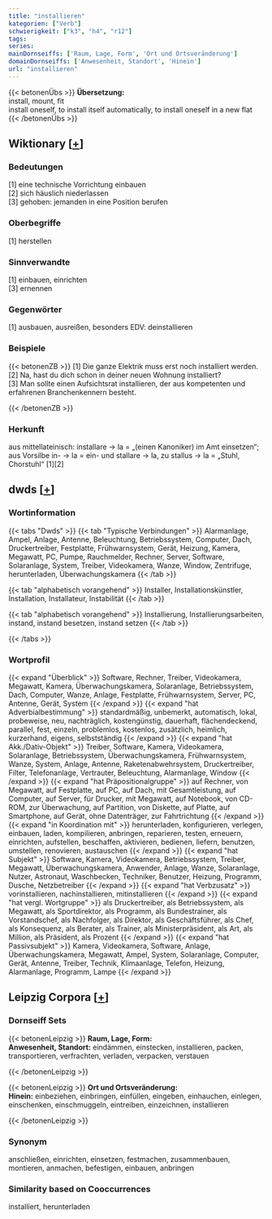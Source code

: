 ```yaml
---
title: "installieren"
kategorien: ["Verb"]
schwierigkeit: ["k3", "h4", "r12"]
tags:
series:
mainDornseiffs: ['Raum, Lage, Form', 'Ort und Ortsveränderung']
domainDornseiffs: ['Anwesenheit, Standort', 'Hinein']
url: "installieren"
---
```


{{< betonenÜbs >}}
**Übersetzung:**  
install, mount, fit  
install oneself, to install itself automatically, to install oneself in a new flat  
{{< /betonenÜbs >}}

## Wiktionary [[+](https://de.wiktionary.org/wiki/installieren)]

### Bedeutungen
[1] eine technische Vorrichtung einbauen  
[2] sich häuslich niederlassen  
[3] gehoben: jemanden in eine Position berufen  

### Oberbegriffe
[1] herstellen  

### Sinnverwandte
[1] einbauen, einrichten  
[3] ernennen  

### Gegenwörter
[1] ausbauen, ausreißen, besonders EDV: deinstallieren  

### Beispiele
{{< betonenZB >}}
[1] Die ganze Elektrik muss erst noch installiert werden.  
[2] Na, hast du dich schon in deiner neuen Wohnung installiert?  
[3] Man sollte einen Aufsichtsrat installieren, der aus kompetenten und erfahrenen Branchenkennern besteht.  

{{< /betonenZB >}}
### Herkunft
aus mittellateinisch: installare → la = „(einen Kanoniker) im Amt einsetzen“; aus Vorsilbe in- → la = ein- und stallare → la, zu stallus → la = „Stuhl, Chorstuhl“ [1][2]  



## dwds [[+](https://www.dwds.de/wb/installieren)]

### Wortinformation
{{< tabs "Dwds" >}}
{{< tab "Typische Verbindungen" >}}
Alarmanlage, Ampel, Anlage, Antenne, Beleuchtung, Betriebssystem, Computer, Dach, Druckertreiber, Festplatte, Frühwarnsystem, Gerät, Heizung, Kamera, Megawatt, PC, Pumpe, Rauchmelder, Rechner, Server, Software, Solaranlage, System, Treiber, Videokamera, Wanze, Window, Zentrifuge, herunterladen, Überwachungskamera
{{< /tab >}}

{{< tab "alphabetisch vorangehend" >}}
Installer, Installationskünstler, Installation, Installateur, Instabilität
{{< /tab >}}

{{< tab "alphabetisch vorangehend" >}}
Installierung, Installierungsarbeiten, instand, instand besetzen, instand setzen
{{< /tab >}}

{{< /tabs >}}

### Wortprofil
{{< expand "Überblick" >}} Software, Rechner, Treiber, Videokamera, Megawatt, Kamera, Überwachungskamera, Solaranlage, Betriebssystem, Dach, Computer, Wanze, Anlage, Festplatte, Frühwarnsystem, Server, PC, Antenne, Gerät, System {{< /expand >}}
{{< expand "hat Adverbialbestimmung" >}} standardmäßig, unbemerkt, automatisch, lokal, probeweise, neu, nachträglich, kostengünstig, dauerhaft, flächendeckend, parallel, fest, einzeln, problemlos, kostenlos, zusätzlich, heimlich, kurzerhand, eigens, selbstständig {{< /expand >}}
{{< expand "hat Akk./Dativ-Objekt" >}} Treiber, Software, Kamera, Videokamera, Solaranlage, Betriebssystem, Überwachungskamera, Frühwarnsystem, Wanze, System, Anlage, Antenne, Raketenabwehrsystem, Druckertreiber, Filter, Telefonanlage, Vertrauter, Beleuchtung, Alarmanlage, Window {{< /expand >}}
{{< expand "hat Präpositionalgruppe" >}} auf Rechner, von Megawatt, auf Festplatte, auf PC, auf Dach, mit Gesamtleistung, auf Computer, auf Server, für Drucker, mit Megawatt, auf Notebook, von CD-ROM, zur Überwachung, auf Partition, von Diskette, auf Platte, auf Smartphone, auf Gerät, ohne Datenträger, zur Fahrtrichtung {{< /expand >}}
{{< expand "in Koordination mit" >}} herunterladen, konfigurieren, verlegen, einbauen, laden, kompilieren, anbringen, reparieren, testen, erneuern, einrichten, aufstellen, beschaffen, aktivieren, bedienen, liefern, benutzen, umstellen, renovieren, austauschen {{< /expand >}}
{{< expand "hat Subjekt" >}} Software, Kamera, Videokamera, Betriebssystem, Treiber, Megawatt, Überwachungskamera, Anwender, Anlage, Wanze, Solaranlage, Nutzer, Astronaut, Waschbecken, Techniker, Benutzer, Heizung, Programm, Dusche, Netzbetreiber {{< /expand >}}
{{< expand "hat Verbzusatz" >}} vorinstallieren, nachinstallieren, mitinstallieren {{< /expand >}}
{{< expand "hat vergl. Wortgruppe" >}} als Druckertreiber, als Betriebssystem, als Megawatt, als Sportdirektor, als Programm, als Bundestrainer, als Vorstandschef, als Nachfolger, als Direktor, als Geschäftsführer, als Chef, als Konsequenz, als Berater, als Trainer, als Ministerpräsident, als Art, als Million, als Präsident, als Prozent {{< /expand >}}
{{< expand "hat Passivsubjekt" >}} Kamera, Videokamera, Software, Anlage, Überwachungskamera, Megawatt, Ampel, System, Solaranlage, Computer, Gerät, Antenne, Treiber, Technik, Klimaanlage, Telefon, Heizung, Alarmanlage, Programm, Lampe {{< /expand >}}

## Leipzig Corpora [[+](https://corpora.uni-leipzig.de/en/res?word=installieren&corpusId=deu_newscrawl-public_2018)]

### Dornseiff Sets
{{< betonenLeipzig >}}
**Raum, Lage, Form:**  
**Anwesenheit, Standort:** eindämmen, einstecken, installieren, packen, transportieren, verfrachten, verladen, verpacken, verstauen  

{{< /betonenLeipzig >}}


{{< betonenLeipzig >}}
**Ort und Ortsveränderung:**  
**Hinein:** einbeziehen, einbringen, einfüllen, eingeben, einhauchen, einlegen, einschenken, einschmuggeln, eintreiben, einzeichnen, installieren  

{{< /betonenLeipzig >}}

### Synonym
anschließen, einrichten, einsetzen, festmachen, zusammenbauen, montieren, anmachen, befestigen, einbauen, anbringen


### Similarity based on Cooccurrences
installiert, herunterladen

